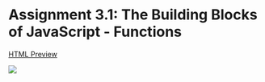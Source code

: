 # Assignment 3.1: The Building Blocks of JavaScript - Functions
[HTML Preview](https://htmlpreview.github.io/?https://github.com/Dalmontron05/csc102-projects/blob/main/3.1/index.html) 

![](https://i.imgur.com/Gyt37BO.png)